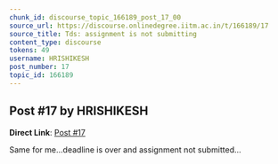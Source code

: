```yaml
---
chunk_id: discourse_topic_166189_post_17_00
source_url: https://discourse.onlinedegree.iitm.ac.in/t/166189/17
source_title: Tds: assignment is not submitting
content_type: discourse
tokens: 49
username: HRISHIKESH
post_number: 17
topic_id: 166189
---
```


## Post #17 by HRISHIKESH

**Direct Link**: [Post #17](https://discourse.onlinedegree.iitm.ac.in/t/166189/17)

Same for me…deadline is over and assignment not submitted…
